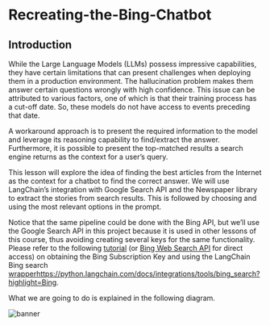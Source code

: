 # Recreating-the-Bing-Chatbot

## Introduction
While the Large Language Models (LLMs) possess impressive capabilities, they have certain limitations that can present challenges when deploying them in a production environment. The hallucination problem makes them answer certain questions wrongly with high confidence. This issue can be attributed to various factors, one of which is that their training process has a cut-off date. So, these models do not have access to events preceding that date.

A workaround approach is to present the required information to the model and leverage its reasoning capability to find/extract the answer. Furthermore, it is possible to present the top-matched results a search engine returns as the context for a user’s query.

This lesson will explore the idea of finding the best articles from the Internet as the context for a chatbot to find the correct answer. We will use LangChain’s integration with Google Search API and the Newspaper library to extract the stories from search results. This is followed by choosing and using the most relevant options in the prompt.

Notice that the same pipeline could be done with the Bing API, but we’ll use the Google Search API in this project because it is used in other lessons of this course, thus avoiding creating several keys for the same functionality. Please refer to the following [tutorial](https://levelup.gitconnected.com/api-tutorial-how-to-use-bing-web-search-api-in-python-4165d5592a7e) (or [Bing Web Search API](https://www.microsoft.com/en-us/bing/apis/bing-web-search-api) for direct access) on obtaining the Bing Subscription Key and using the LangChain Bing search [wrapper](https://python.langchain.com/docs/integrations/tools/bing_search?highlight=Bing)https://python.langchain.com/docs/integrations/tools/bing_search?highlight=Bing.

What we are going to do is explained in the following diagram.

<img align="center" src="bcb.avif" alt="banner">
